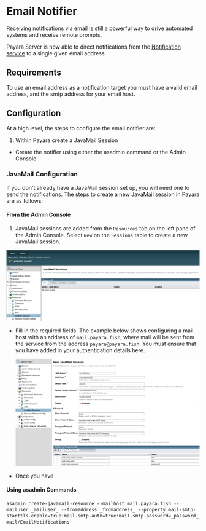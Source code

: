 # Email Notifier
Receiving notifications via email is still a powerful way to drive automated systems and receive remote prompts.

Payara Server is now able to direct notifications from the [Notification service](/documentation/extended-documentation/notification-service/notification-service.md) to a single given email address.

## Requirements
To use an email address as a notification target you must have a valid email address, and the smtp address for your email host.

## Configuration
At a high level, the steps to configure the email notifier are:
1. Within Payara create a JavaMail Session
- Create the notifier using either the asadmin command or the Admin Console

### JavaMail Configuration
If you don't already have a JavaMail session set up, you will need one to send the notifications. The steps to create a new JavaMail session in Payara are as follows:

#### From the Admin Console

1. JavaMail sessions are added from the `Resources` tab on the left pane of the Admin Console. Select `New` on the `Sessions` table to create a new JavaMail session.

  ![](/assets/admin-console-javamail-location.png)

- Fill in the required fields. The example below shows configuring a mail host with an address of `mail.payara.fish`, where mail will be sent from the service from the address `payara@payara.fish`. You must ensure that you have added in your authentication details here.

  ![](/assets/admin-console-email-notifier-configuration.png)

- Once you have 
#### Using asadmin Commands

```Shell
asadmin create-javamail-resource --mailhost mail.payara.fish --mailuser _mailuser_ --fromaddress _fromaddress_ --property mail-smtp-starttls-enable=true:mail-smtp-auth=true:mail-smtp-password=_password_ mail/EmailNotifications
```
